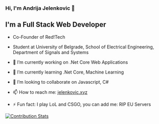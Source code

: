 ### Hi, I'm Andrija Jelenkovic 👋

## I'm a Full Stack Web Developer
- Co-Founder of Red!Tech
- Student at University of Belgrade, School of Electrical Engineering, Department of Signals and Systems

- 🔭 I’m currently working on .Net Core Web Applications
- 🌱 I’m currently learning .Net Core, Machine Learning
- 👯 I’m looking to collaborate on Javascript, C#
- 📫 How to reach me: [jelenkovic.xyz](https://jelenkovic.xyz/)
- ⚡ Fun fact: I play LoL and CSGO, you can add me: RIP EU Servers

[![Contribution Stats](https://github-contribution-stats.vercel.app/api/?username=lorddashme)](https://github.com/LordDashMe/github-contribution-stats/)
